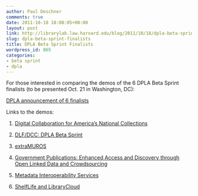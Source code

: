 ```yaml
---
author: Paul Deschner
comments: true
date: 2011-10-18 18:08:05+00:00
layout: post
link: http://librarylab.law.harvard.edu/blog/2011/10/18/dpla-beta-sprint-finalists/
slug: dpla-beta-sprint-finalists
title: DPLA Beta Sprint Finalists
wordpress_id: 865
categories:
- beta sprint
- dpla
---
```


For those interested in comparing the demos of the 6 DPLA Beta Sprint finalists (to be presented Oct. 21 in Washington, DC):

[DPLA announcement of 6 finalists](http://blogs.law.harvard.edu/dplaalpha/2011/09/29/digital-public-library-of-america-%E2%80%9Cbeta-sprint%E2%80%9D-review-panel-announces-results/)

Links to the demos:



	
  1. [Digital Collaboration for America’s National Collections](http://blogs.law.harvard.edu/dplaalpha/entries/digital-collaboration-for-americas-national-collections/)

	
  2. [DLF/DCC: DPLA Beta Sprint](http://blogs.law.harvard.edu/dplaalpha/entries/dlfdcc-dpla-beta-sprint/)

	
  3. [extraMUROS](http://blogs.law.harvard.edu/dplaalpha/entries/extramuros/ )

	
  4. [Government Publications: Enhanced Access and Discovery through
Open Linked Data and Crowdsourcing](http://blogs.law.harvard.edu/dplaalpha/entries/government-publications-enhanced-access-and-discovery-through-open-linked-data-and-crowdsourcing/)

	
  5. [Metadata Interoperability Services](http://blogs.law.harvard.edu/dplaalpha/entries/metadata-interoperability-services/)

	
  6. [ShelfLife and LibraryCloud](http://blogs.law.harvard.edu/dplaalpha/entries/shelflife-and-librarycloud/)


